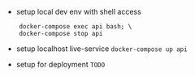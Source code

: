 - setup local dev env with shell access
``` docker-compose start api; \
    docker-compose exec api bash; \
    docker-compose stop api 
```

- setup localhost live-service
``` docker-compose up api ```

- setup for deployment
``` TODO ```